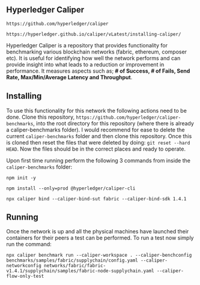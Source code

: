 ## Hyperledger Caliper

`https://github.com/hyperledger/caliper`

`https://hyperledger.github.io/caliper/vLatest/installing-caliper/`

Hyperledger Caliper is a repository that provides functionality for benchmarking various blockchain networks (fabric, ethereum, composer etc). It is useful for identifying how well the network performs and can provide insight into what leads to a reduction or improvement in performance. It measures aspects such as;
**# of Success, # of Fails, Send Rate, Max/Min/Average Latency and Throughput**.

## Installing

To use this functionality for this network the following actions need to be done. Clone this repository, `https://github.com/hyperledger/caliper-benchmarks`, into the root directory for this repository (where there is already a caliper-benchmarks folder). I would recommend for ease to delete the current `caliper-benchmarks` folder and then clone this repository. Once this is cloned then reset the files that were deleted by doing:
`git reset --hard HEAD`. Now the files should be in the correct places and ready to operate.

Upon first time running perform the following 3 commands from inside the `caliper-benchmarks` folder:

`npm init -y`

`npm install --only=prod @hyperledger/caliper-cli`

`npx caliper bind --caliper-bind-sut fabric --caliper-bind-sdk 1.4.1`

## Running

Once the network is up and all the physical machines have launched their containers for their peers a test can be performed. To run a test now simply run the command:

`npx caliper benchmark run --caliper-workspace . --caliper-benchconfig benchmarks/samples/fabric/supplychain/config.yaml --caliper-networkconfig networks/fabric/fabric-v1.4.1/supplychain/samples/fabric-node-supplychain.yaml --caliper-flow-only-test`
